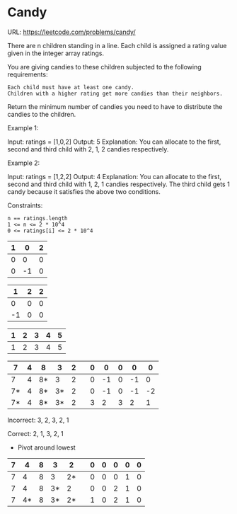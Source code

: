 # Candy

URL: <https://leetcode.com/problems/candy/>

There are n children standing in a line. Each child is assigned a rating value given in the integer array ratings.

You are giving candies to these children subjected to the following requirements:

    Each child must have at least one candy.
    Children with a higher rating get more candies than their neighbors.

Return the minimum number of candies you need to have to distribute the candies to the children.

Example 1:

Input: ratings = [1,0,2]
Output: 5
Explanation: You can allocate to the first, second and third child with 2, 1, 2 candies respectively.

Example 2:

Input: ratings = [1,2,2]
Output: 4
Explanation: You can allocate to the first, second and third child with 1, 2, 1 candies respectively.
The third child gets 1 candy because it satisfies the above two conditions.

Constraints:

    n == ratings.length
    1 <= n <= 2 * 10^4
    0 <= ratings[i] <= 2 * 10^4

| 1   | 0   | 2   |
| --- | --- | --- |
| 0   | 0   | 0   |
| 0   | -1  | 0   |

| 1   | 2   | 2   |
| --- | --- | --- |
| 0   | 0   | 0   |
| -1  | 0   | 0   |

| 1   | 2   | 3   | 4   | 5   |
| --- | --- | --- | --- | --- |
| 1   | 2   | 3   | 4   | 5   |

| 7   | 4   | 8   | 3   | 2   |     | 0   | 0   | 0   | 0   | 0   |
| --- | --- | --- | --- | --- | --- | --- | --- | --- | --- | --- |
| 7   | 4   | 8\* | 3   | 2   |     | 0   | -1  | 0   | -1  | 0   |
| 7\* | 4   | 8\* | 3\* | 2   |     | 0   | -1  | 0   | -1  | -2  |
| 7\* | 4   | 8\* | 3\* | 2   |     | 3   | 2   | 3   | 2   | 1   |

Incorrect: 3, 2, 3, 2, 1

Correct: 2, 1, 3, 2, 1

- Pivot around lowest

| 7   | 4   | 8   | 3   | 2   |     | 0   | 0   | 0   | 0   | 0   |
| --- | --- | --- | --- | --- | --- | --- | --- | --- | --- | --- |
| 7   | 4   | 8   | 3   | 2\* |     | 0   | 0   | 0   | 1   | 0   |
| 7   | 4   | 8   | 3\* | 2   |     | 0   | 0   | 2   | 1   | 0   |
| 7   | 4\* | 8   | 3\* | 2\* |     | 1   | 0   | 2   | 1   | 0   |
